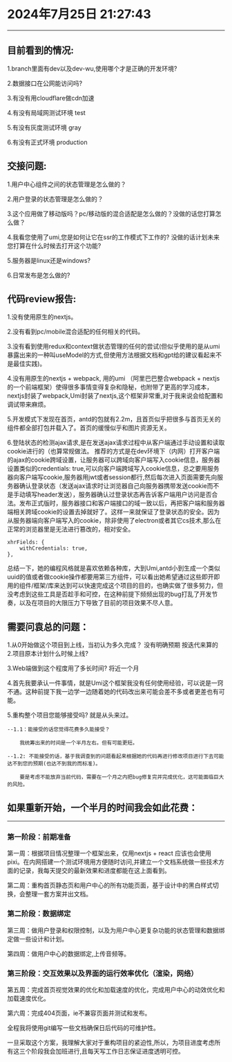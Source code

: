 # 2024年7月25日 21:27:43
------------------------------------------------
## 目前看到的情况:
1.branch里面有dev以及dev-wu,使用哪个才是正确的开发环境?

2.数据接口在公网能访问吗?

3.有没有用cloudflare做cdn加速

4.有没有局域网测试环境 test

5.有没有灰度测试环境  gray

6.有没有正式环境  production



## 交接问题:
1.用户中心组件之间的状态管理是怎么做的？

2.用户登录的状态管理是怎么做的？

3.这个应用做了移动版吗？pc/移动版的混合适配是怎么做的？没做的话您打算怎么做？

4.我看您使用了umi,您是如何让它在ssr的工作模式下工作的? 没做的话计划未来您打算在什么时候去打开这个功能?

5.服务器是linux还是windows?

6.日常发布是怎么做的?

## 代码review报告:
1.没有使用原生的nextjs。

2.没有看到pc/mobile混合适配的任何相关的代码。

3.没有看到使用redux和context做状态管理的任何的尝试(但似乎使用的是从umi暴露出来的一种叫useModel的方式,但使用方法根据文档和gpt给的建议看起来不是最佳实践)。

4.没有用原生的nextjs + webpack, 用的umi （阿里巴巴整合webpack + nextjs的一个前端框架）使得很多事情变得复杂和隐秘，也附带了更高的学习成本，nextjs封装了webpack,Umi封装了nextjs,这个框架非常重,对于我来说会给配置和调试带来麻烦。

5.开发模式下发现在首页，antd的包就有2.2m，且首页似乎把很多与首页无关的组件都全部打包并载入了。首页的缓慢似乎和图片资源无关。

6.登陆状态的检测ajax请求,是在发送ajax请求过程中从客户端通过手动设置和读取cookie进行的（也算常规做法。
推荐的方式是在dev环境下（内网）打开客户端的ajax的cookie跨域设置，让服务器可以跨域向客户端写入cookie信息，服务器设置类似的credentials: true,可以向客户端跨域写入cookie信息，总之要用服务器向客户端写cookie,服务器用jwt或者session都行,然后每次进入页面需要先向服务器确认登录状态（发送ajax请求时让浏览器自己向服务器携带发送cookie而不是手动填写header发送），服务器确认过登录状态再告诉客户端用户访问是否合法。发布正式版时，服务器接口和客户端接口的域一致以后，再把客户端和服务器端相关跨域cookie的设置去掉就好了。这样一来就保证了登录状态的安全。因为从服务器端向客户端写入的cookie，除非使用了electron或者其它cs技术,那么在正常的浏览器里是无法进行篡改的，相对安全。

    xhrFields: {
        withCredentials: true,
    },

总结一下，她的编程风格就是喜欢依赖各种库，大到Umi,antd小到生成一个类似uuid的值或者做cookie操作都要用第三方组件，可以看出她希望通过这些即开即用的组件/框架/库来达到可以快速完成这个项目的目的，也确实做了很多努力，但没考虑到这些工具是否趁手和可控，在这种前提下频频出现的bug打乱了开发节奏，以及在项目的大限压力下导致了目前的项目效果不尽人意。

## 需要问袁总的问题：
1.从0开始做这个项目到上线，当初认为多久完成？
没有明确预期  按迭代来算的
2.项目原本计划什么时候上线?

3.Web端做到这个程度用了多长时间?
将近一个月

4.首先我要承认一件事情，就是Umi这个框架我没有任何使用经验，可以说是一窍不通。这种前提下我一边学一边随着她的代码改出来可能会差不多或者更差也有可能。

5.重构整个项目您能够接受吗? 就是从头来过。

    --1.1：能接受的话您觉得花费多久能接受？

        我统筹出来的时间是一个半月左右。但有可能更短。

    --1.2: 不能接受的话，基于我调查到的问题看起来根据她的代码再进行修改项目进行下去可能达不到您的预期(也达不到我的而标准)。

        要是考虑不能放弃当前代码，需要在一个月之内把bug修复完并完成优化，这可能面临巨大的风险。



## 如果重新开始，一个半月的时间我会如此花费：
-------------------------------------------------
### 第一阶段：前期准备
第一周：根据项目情况整理一个框架出来，仅用nextjs + react 应该也会使用pixi。在内网搭建一个测试环境用方便随时访问,并建立一个文档系统做一些技术方面的记录，我每天提交的最新效果和进度都能在这上面看到。

第二周：重构首页静态页和用户中心的所有功能页面，基于设计中的黑白样式切换，会整理一套方案并出文档。

### 第二阶段：数据绑定
第三周：做用户登录和权限控制，以及为用户中心更复杂功能的状态管理和数据绑定做一些设计和计划。

第四周：做用户中心的数据绑定,上传音频等。

### 第三阶段：交互效果以及界面的运行效率优化（渲染，网络）
第五周：完成首页视觉效果的优化和加载速度的优化，完成用户中心的动效优化和加载速度优化。

第六周：完成404页面，ie不兼容页面并测试和发布。

全程我将使用git编写一些文档确保日后代码的可维护性。

一旦采取这个方案，我理解大家对于重构项目的紧迫性,所以，为项目进度考虑所有这三个阶段我会加班进行,且每天写工作日志保证进度透明可控。


